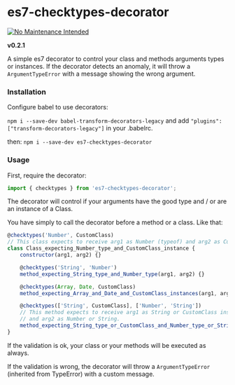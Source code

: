# es7-checktypes-decorator

 [![No Maintenance Intended](http://unmaintained.tech/badge.svg)](http://unmaintained.tech/)

**v0.2.1**

A simple es7 decorator to control your class and methods arguments types or instances.
If the decorator detects an anomaly, it will throw a `ArgumentTypeError` with a message showing the wrong argument.

### Installation

Configure babel to use decorators:

`npm i --save-dev babel-transform-decorators-legacy` and add `"plugins": ["transform-decorators-legacy"]` in your .babelrc.

then: `npm i --save-dev es7-checktypes-decorator`

### Usage

First, require the decorator:
````js
import { checktypes } from 'es7-checktypes-decorator';
````

The decorator will control if your arguments have the good type and / or are an instance of a Class.

You have simply to call the decorator before a method or a class. Like that:

````js
@checktypes('Number', CustomClass)
// This class expects to receive arg1 as Number (typeof) and arg2 as CustomClass instance (instanceof).
class Class_expecting_Number_type_and_CustomClass_instance {
    constructor(arg1, arg2) {}

    @checktypes('String', 'Number')
    method_expecting_String_type_and_Number_type(arg1, arg2) {}

    @checktypes(Array, Date, CustomClass)
    method_expecting_Array_and_Date_and_CustomClass_instances(arg1, arg2, arg3) {}  

    @checktypes(['String', CustomClass], ['Number', 'String'])
    // This method expects to receive arg1 as String or CustomClass instance
    // and arg2 as Number or String.
    method_expecting_String_type_or_CustomClass_and_Number_type_or_String_type(arg1, arg2) {}
}

````

If the validation is ok, your class or your methods will be executed as always.

If the validation is wrong, the decorator will throw a `ArgumentTypeError` (inherited from TypeError) with a custom message.
